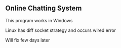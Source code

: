 Online Chatting System
----------------

This program works in Windows

Linux has diff socket strategy and occurs wired error

Will fix few days later
